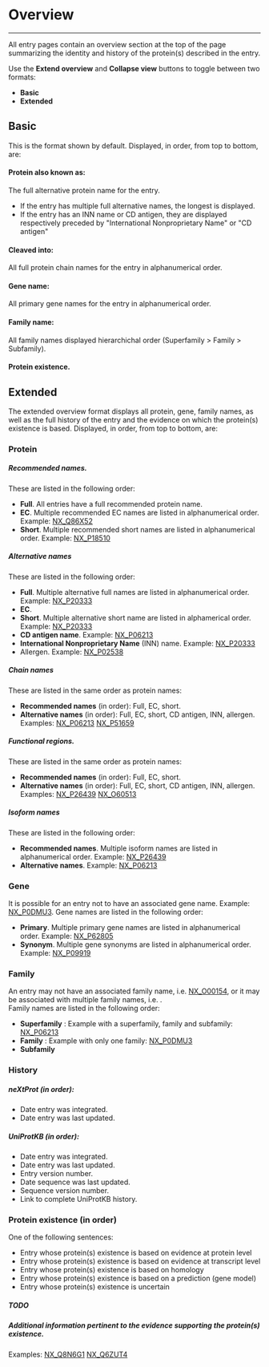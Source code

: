# Overview
---
All entry pages contain an overview section at the top of the page summarizing the identity and history of the protein(s) described in the entry.

Use the **Extend overview** and **Collapse view** buttons to toggle between two formats:

* **Basic**
* **Extended** 

## Basic

This is the format shown by default. Displayed, in order, from top to bottom, are:

#### Protein also known as:
The full alternative protein name for the entry.
- If the entry has multiple full alternative names, the longest is displayed.  
- If the entry has an INN name or CD antigen, they are displayed respectively preceded by "International Nonproprietary Name" or "CD antigen"
#### Cleaved into: 
All full protein chain names for the entry in alphanumerical order.
#### Gene name:
All primary gene names for the entry in alphanumerical order.
#### Family name:
All family names displayed hierarchichal order (Superfamily > Family > Subfamily).
#### Protein existence.


## Extended

The extended overview format displays all protein, gene, family names, as well as the full history of the entry and the evidence on which the protein(s) existence is based. Displayed, in order, from top to bottom, are: 

### Protein

##### Recommended names. 
These are listed in the following order:
- **Full**. All entries have a full recommended protein name.
- **EC**. Multiple recommended EC names are listed in alphanumerical order. Example: [NX_Q86X52](http://www.nextprot.org/db/entry/NX_Q86X52)
- **Short**. Multiple recommended short names are listed in alphanumerical order. Example: [NX_P18510](http://www.nextprot.org/db/entry/NX_P18510)
##### Alternative names
These are listed in the following order:
- **Full**. Multiple alternative full names are listed in alphanumerical order. Example: [NX_P20333](http://www.nextprot.org/db/entry/NX_P20333/) 
- **EC**.
- **Short**. Multiple alternative short name are listed in alphamerical order. Example: [NX_P20333](http://www.nextprot.org/db/entry/NX_P20333/) 
- **CD antigen name**. Example: [NX_P06213](http://www.nextprot.org/db/entry/NX_P06213)
- **International Nonproprietary Name** (INN) name. Example: [NX_P20333](http://www.nextprot.org/db/entry/NX_P06213)
- Allergen. Example: [NX_P02538](http://www.nextprot.org/db/entry/NX_P02538)
##### Chain names
These are listed in the same order as protein names:
- **Recommended names** (in order): Full, EC, short.
- **Alternative names** (in order): Full, EC, short, CD antigen, INN, allergen. Examples: [NX_P06213](http://www.nextprot.org/db/entry/NX_P06213) [NX_P51659](http://www.nextprot.org/db/entry/NX_P51659)
##### Functional regions. 
These are listed in the same order as protein names:
- **Recommended names** (in order): Full, EC, short.
- **Alternative names** (in order): Full, EC, short, CD antigen, INN, allergen. Examples: [NX_P26439](http://www.nextprot.org/db/entry/NX_P26439/) [NX_O60513](http://www.nextprot.org/db/entry/NX_O60513/)
##### Isoform names
These are listed in the following order: 
- **Recommended names**. Multiple isoform names are listed in alphanumerical order. Example: [NX_P26439](http://www.nextprot.org/db/entry/NX_P26439/) 
- **Alternative names**. Example: [NX_P06213](http://www.nextprot.org/db/entry/NX_P06213/)

### Gene
It is possible for an entry not to have an associated gene name. Example: [NX_P0DMU3](http://www.nextprot.org/db/entry/NX_P0DMU3/). Gene names are listed in the following order: 
- **Primary**. Multiple primary gene names are listed in alphanumerical order. Example: [NX_P62805](http://www.nextprot.org/db/entry/NX_P62805/) 
- **Synonym**. Multiple gene synonyms are listed in alphanumerical order. Example: [NX_P09919](http://www.nextprot.org/db/entry/NX_P09919/)

### Family
An entry may not have an associated family name, i.e. [NX_O00154](http://www.nextprot.org/db/entry/NX_O00154/), or it may be associated with multiple family names, i.e. []().  
Family names are listed in the following order:
- **Superfamily** : Example with a superfamily, family and subfamily: [NX_P06213](http://www.nextprot.org/db/entry/NX_P06213/)
- **Family** : Example with only one family: [NX_P0DMU3](http://www.nextprot.org/db/entry/NX_P0DMU3/)
- **Subfamily**

### History
##### neXtProt (in order):
- Date entry was integrated.
- Date entry was last updated.
##### UniProtKB (in order):
- Date entry was integrated.
- Date entry was last updated.
- Entry version number.
- Date sequence was last updated.
- Sequence version number.
- Link to complete UniProtKB history.

### Protein existence (in order)
One of the following sentences:
* Entry whose protein(s) existence is based on evidence at protein level
* Entry whose protein(s) existence is based on evidence at transcript level 
* Entry whose protein(s) existence is based on homology
* Entry whose protein(s) existence is based on a prediction (gene model)  
* Entry whose protein(s) existence is uncertain 


##### TODO
##### Additional information pertinent to the evidence supporting the protein(s) existence. 
Examples: [NX_Q8N6G1](http://www.nextprot.org/db/entry/NX_Q8N6G1/) [NX_Q6ZUT4](http://www.nextprot.org/db/entry/NX_Q6ZUT4)
 

 